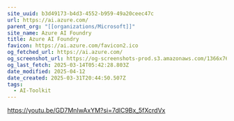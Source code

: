 ```yaml
---
site_uuid: b3d49173-b4d3-4552-b959-49a20ceec47c
url: https://ai.azure.com/
parent_org: "[[organizations/Microsoft]]"
site_name: Azure AI Foundry
title: Azure AI Foundry
favicon: https://ai.azure.com/favicon2.ico
og_fetched_url: https://ai.azure.com/
og_screenshot_url: https://og-screenshots-prod.s3.amazonaws.com/1366x768/80/false/935713f09405db4ef84c80af81c06e5719410c09c160606da1320fa4b4d5f789.jpeg
og_last_fetch: 2025-03-14T05:42:28.803Z
date_modified: 2025-04-12
date_created: 2025-03-31T20:44:50.507Z
tags:
  - AI-Toolkit
---
```






























































https://youtu.be/GD7MnIwAxYM?si=7dlC9Bx_5fXcrdVx
